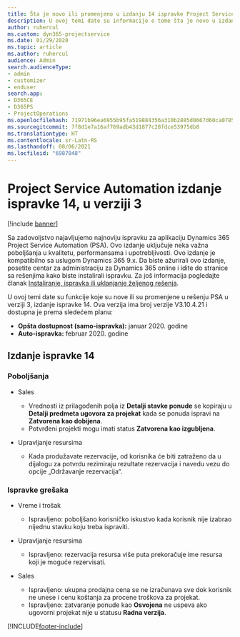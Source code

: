 ```yaml
---
title: Šta je novo ili promenjeno u izdanju 14 ispravke Project Service Automation verzije 3
description: U ovoj temi date su informacije o tome šta je novo u izdanju ispravke 14 za Project Service Automation u verziji 3.
author: ruhercul
ms.custom: dyn365-projectservice
ms.date: 01/29/2020
ms.topic: article
ms.author: ruhercul
audience: Admin
search.audienceType:
- admin
- customizer
- enduser
search.app:
- D365CE
- D365PS
- ProjectOperations
ms.openlocfilehash: 71971b96ea6955b95fa519884356a310b2885d0667d60ca07856a444de77dc64
ms.sourcegitcommit: 7f8d1e7a16af769adb43d1877c28fdce53975db8
ms.translationtype: HT
ms.contentlocale: sr-Latn-RS
ms.lasthandoff: 08/06/2021
ms.locfileid: "6987048"
---
```

# <a name="project-service-automation-update-release-14-v3"></a>Project Service Automation izdanje ispravke 14, u verziji 3

[!include [banner](../includes/psa-now-project-operations.md)]

Sa zadovoljstvo najavljujemo najnoviju ispravku za aplikaciju Dynamics 365 Project Service Automation (PSA). Ovo izdanje uključuje neka važna poboljšanja u kvalitetu, performansama i upotrebljivosti. Ovo izdanje je kompatibilno sa uslugom Dynamics 365 9.x. Da biste ažurirali ovo izdanje, posetite centar za administraciju za Dynamics 365 online i idite do stranice sa rešenjima kako biste instalirali ispravku. Za još informacija pogledajte članak [Instaliranje, ispravka ili uklanjanje željenog rešenja](/power-platform/admin/install-remove-preferred-solution).

U ovoj temi date su funkcije koje su nove ili su promenjene u rešenju PSA u verziji 3, izdanje ispravke 14. Ova verzija ima broj verzije V3.10.4.21 i dostupna je prema sledećem planu:

- **Opšta dostupnost (samo-ispravka):** januar 2020. godine
- **Auto-ispravka:** februar 2020. godine

## <a name="update-release-14"></a>Izdanje ispravke 14

### <a name="enhancements"></a>Poboljšanja

- Sales

     - Vrednosti iz prilagođenih polja iz **Detalji stavke ponude** se kopiraju u **Detalji predmeta ugovora za projekat** kada se ponuda ispravi na **Zatvorena kao dobijena**.
     - Potvrđeni projekti mogu imati status **Zatvorena kao izgubljena**.

- Upravljanje resursima

     - Kada produžavate rezervacije, od korisnika će biti zatraženo da u dijalogu za potvrdu rezimiraju rezultate rezervacija i navedu vezu do opcije „Održavanje rezervacija“.


### <a name="bug-fixes"></a>Ispravke grešaka

- Vreme i trošak

     - Ispravljeno: poboljšano korisničko iskustvo kada korisnik nije izabrao nijednu stavku koju treba ispraviti.

- Upravljanje resursima

     - Ispravljeno: rezervacija resursa više puta prekoračuje ime resursa koji je moguće rezervisati.

- Sales

     - Ispravljeno: ukupna prodajna cena se ne izračunava sve dok korisnik ne unese i cenu koštanja za procene troškova za projekat.
     - Ispravljeno: zatvaranje ponude kao **Osvojena** ne uspeva ako ugovorni projekat nije u statusu **Radna verzija**.



[!INCLUDE[footer-include](../includes/footer-banner.md)]